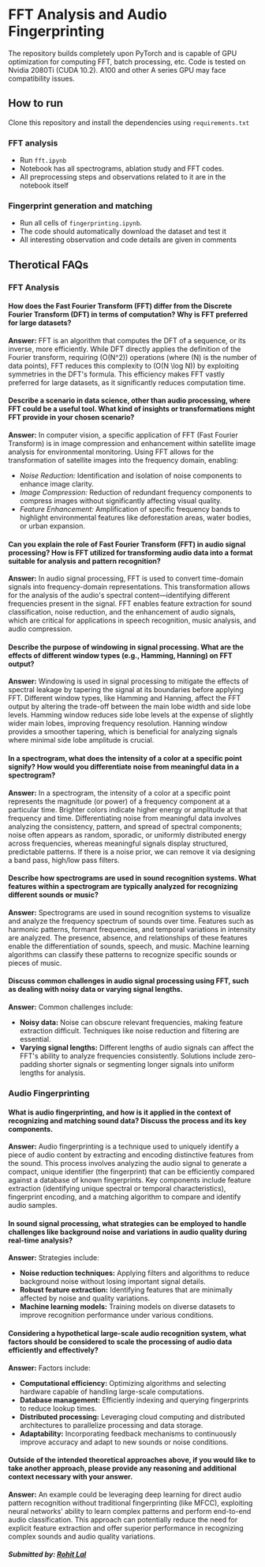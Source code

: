 # FFT Analysis and Audio Fingerprinting

The repository builds completely upon PyTorch and is capable of GPU optimization for computing FFT, batch processing, etc. Code is tested on Nvidia 2080Ti (CUDA 10.2). A100 and other A series GPU may face compatibility issues.

## How to run

Clone this repository and install the dependencies using `requirements.txt`

### FFT analysis

- Run `fft.ipynb` 
- Notebook has all spectrograms, ablation study and FFT codes.
- All preprocessing steps and observations related to it are in the notebook itself

### Fingerprint generation and matching

- Run all cells of `fingerprinting.ipynb`. 
- The code should automatically download the dataset and test it
- All interesting observation and code details are given in comments

## Therotical FAQs

### FFT Analysis

#### How does the Fast Fourier Transform (FFT) differ from the Discrete Fourier Transform (DFT) in terms of computation? Why is FFT preferred for large datasets?

**Answer:** FFT is an algorithm that computes the DFT of a sequence, or its inverse, more efficiently. While DFT directly applies the definition of the Fourier transform, requiring \(O(N^2)\) operations (where \(N\) is the number of data points), FFT reduces this complexity to \(O(N \log N)\) by exploiting symmetries in the DFT's formula. This efficiency makes FFT vastly preferred for large datasets, as it significantly reduces computation time.

#### Describe a scenario in data science, other than audio processing, where FFT could be a useful tool. What kind of insights or transformations might FFT provide in your chosen scenario?

**Answer:** In computer vision, a specific application of FFT (Fast Fourier Transform) is in image compression and enhancement within satellite image analysis for environmental monitoring. Using FFT allows for the transformation of satellite images into the frequency domain, enabling:

- *Noise Reduction:* Identification and isolation of noise components to enhance image clarity.
- *Image Compression:* Reduction of redundant frequency components to compress images without significantly affecting visual quality.
- *Feature Enhancement:* Amplification of specific frequency bands to highlight environmental features like deforestation areas, water bodies, or urban expansion.

#### Can you explain the role of Fast Fourier Transform (FFT) in audio signal processing? How is FFT utilized for transforming audio data into a format suitable for analysis and pattern recognition?

**Answer:** In audio signal processing, FFT is used to convert time-domain signals into frequency-domain representations. This transformation allows for the analysis of the audio's spectral content—identifying different frequencies present in the signal. FFT enables feature extraction for sound classification, noise reduction, and the enhancement of audio signals, which are critical for applications in speech recognition, music analysis, and audio compression.

#### Describe the purpose of windowing in signal processing. What are the effects of different window types (e.g., Hamming, Hanning) on FFT output?

**Answer:** Windowing is used in signal processing to mitigate the effects of spectral leakage by tapering the signal at its boundaries before applying FFT. Different window types, like Hamming and Hanning, affect the FFT output by altering the trade-off between the main lobe width and side lobe levels. Hamming window reduces side lobe levels at the expense of slightly wider main lobes, improving frequency resolution. Hanning window provides a smoother tapering, which is beneficial for analyzing signals where minimal side lobe amplitude is crucial.

#### In a spectrogram, what does the intensity of a color at a specific point signify? How would you differentiate noise from meaningful data in a spectrogram?

**Answer:** In a spectrogram, the intensity of a color at a specific point represents the magnitude (or power) of a frequency component at a particular time. Brighter colors indicate higher energy or amplitude at that frequency and time. Differentiating noise from meaningful data involves analyzing the consistency, pattern, and spread of spectral components; noise often appears as random, sporadic, or uniformly distributed energy across frequencies, whereas meaningful signals display structured, predictable patterns. If there is a noise prior, we can remove it via designing a band pass, high/low pass filters. 

#### Describe how spectrograms are used in sound recognition systems. What features within a spectrogram are typically analyzed for recognizing different sounds or music?

**Answer:** Spectrograms are used in sound recognition systems to visualize and analyze the frequency spectrum of sounds over time. Features such as harmonic patterns, formant frequencies, and temporal variations in intensity are analyzed. The presence, absence, and relationships of these features enable the differentiation of sounds, speech, and music. Machine learning algorithms can classify these patterns to recognize specific sounds or pieces of music.

#### Discuss common challenges in audio signal processing using FFT, such as dealing with noisy data or varying signal lengths.

**Answer:** Common challenges include:
- **Noisy data:** Noise can obscure relevant frequencies, making feature extraction difficult. Techniques like noise reduction and filtering are essential.
- **Varying signal lengths:** Different lengths of audio signals can affect the FFT's ability to analyze frequencies consistently. Solutions include zero-padding shorter signals or segmenting longer signals into uniform lengths for analysis.

### Audio Fingerprinting

#### What is audio fingerprinting, and how is it applied in the context of recognizing and matching sound data? Discuss the process and its key components.

**Answer:** Audio fingerprinting is a technique used to uniquely identify a piece of audio content by extracting and encoding distinctive features from the sound. This process involves analyzing the audio signal to generate a compact, unique identifier (the fingerprint) that can be efficiently compared against a database of known fingerprints. Key components include feature extraction (identifying unique spectral or temporal characteristics), fingerprint encoding, and a matching algorithm to compare and identify audio samples.

#### In sound signal processing, what strategies can be employed to handle challenges like background noise and variations in audio quality during real-time analysis?

**Answer:** Strategies include:
- **Noise reduction techniques:** Applying filters and algorithms to reduce background noise without losing important signal details.
- **Robust feature extraction:** Identifying features that are minimally affected by noise and quality variations.
- **Machine learning models:** Training models on diverse datasets to improve recognition performance under various conditions.

#### Considering a hypothetical large-scale audio recognition system, what factors should be considered to scale the processing of audio data efficiently and effectively?
**Answer:** Factors include:

- **Computational efficiency:** Optimizing algorithms and selecting hardware capable of handling large-scale computations.
- **Database management:** Efficiently indexing and querying fingerprints to reduce lookup times.
- **Distributed processing:** Leveraging cloud computing and distributed architectures to parallelize processing and data storage.
- **Adaptability:** Incorporating feedback mechanisms to continuously improve accuracy and adapt to new sounds or noise conditions.

#### Outside of the intended theoretical approaches above, if you would like to take another approach, please provide any reasoning and additional context necessary with your answer.

**Answer:** An example could be leveraging deep learning for direct audio pattern recognition without traditional fingerprinting (like MFCC), exploiting neural networks' ability to learn complex patterns and perform end-to-end audio classification. This approach can potentially reduce the need for explicit feature extraction and offer superior performance in recognizing complex sounds and audio quality variations.

##### Submitted by: [Rohit Lal](https://rohitlal.net/)